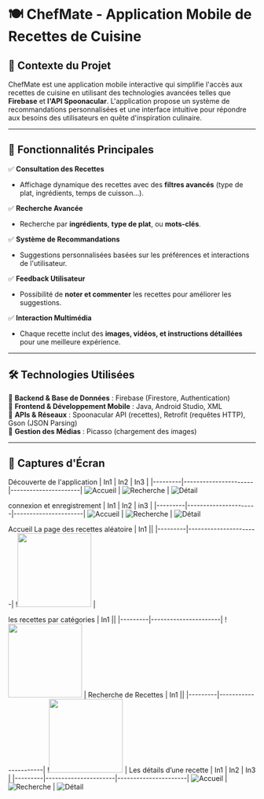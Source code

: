# 🍽️ ChefMate - Application Mobile de Recettes de Cuisine

## 📌 Contexte du Projet
ChefMate est une application mobile interactive qui simplifie l'accès aux recettes de cuisine en utilisant des technologies avancées telles que **Firebase** et **l'API Spoonacular**. L'application propose un système de recommandations personnalisées et une interface intuitive pour répondre aux besoins des utilisateurs en quête d'inspiration culinaire.

---

## 🚀 Fonctionnalités Principales

✅ **Consultation des Recettes**  
- Affichage dynamique des recettes avec des **filtres avancés** (type de plat, ingrédients, temps de cuisson...).  

✅ **Recherche Avancée**  
- Recherche par **ingrédients**, **type de plat**, ou **mots-clés**.  

✅ **Système de Recommandations**  
- Suggestions personnalisées basées sur les préférences et interactions de l'utilisateur.  

✅ **Feedback Utilisateur**  
- Possibilité de **noter et commenter** les recettes pour améliorer les suggestions.  

✅ **Interaction Multimédia**  
- Chaque recette inclut des **images, vidéos, et instructions détaillées** pour une meilleure expérience.  

---

## 🛠 Technologies Utilisées

🔹 **Backend & Base de Données** : Firebase (Firestore, Authentication)  
🔹 **Frontend & Développement Mobile** : Java, Android Studio, XML  
🔹 **APIs & Réseaux** : Spoonacular API (recettes), Retrofit (requêtes HTTP), Gson (JSON Parsing)  
🔹 **Gestion des Médias** : Picasso (chargement des images)  

---

## 📲 Captures d'Écran

Découverte de l'application 
| In1 | In2 | In3 |
|---------|----------------------|----------------------|
![Accueil](images/Description1.png) | ![Recherche](images/Description2.png) | ![Détail](images/Description3.png)

connexion et enregistrement
| In1 | In2 | in3 |
|---------|----------------------|----------------------|
![Accueil](images/cnx&reg.png) | ![Recherche](images/Connexion.png) | ![Détail](images/Enregistrement.png)

Accueil La page des recettes aléatoire
| In1 ||
|---------|----------------------|
!<img src="images/Interface_Recettes.png" width="150"> |

les recettes par catégories
| In1 ||
|---------|----------------------|
!<img src="images/Catégories.png" width="150"> |
Recherche de Recettes
| In1 ||
|---------|----------------------|
!<img src="images/Bare_de_Recherche.png" width="150"> |
Les détails d’une recette
| In1 | In2 | In3 |
|---------|----------------------|----------------------|
![Accueil](images/détaille1.png) | ![Recherche](images/détaille2.png) | ![Détail](images/détaille3.png)


